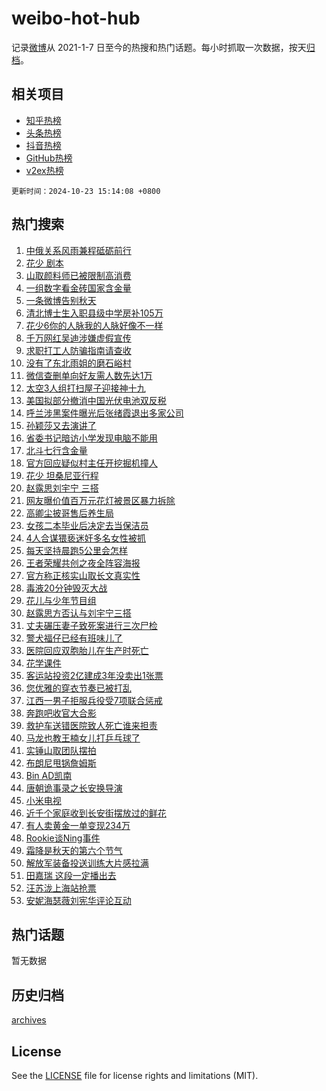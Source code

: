 # weibo-hot-hub

记录[微博](https://www.weibo.com)从 2021-1-7 日至今的热搜和热门话题。每小时抓取一次数据，按天[归档](archives)。

## 相关项目

- [知乎热榜](https://github.com/lonnyzhang423/zhihu-hot-hub)
- [头条热榜](https://github.com/lonnyzhang423/toutiao-hot-hub)
- [抖音热榜](https://github.com/lonnyzhang423/douyin-hot-hub)
- [GitHub热榜](https://github.com/lonnyzhang423/github-hot-hub)
- [v2ex热榜](https://github.com/lonnyzhang423/v2ex-hot-hub)


`更新时间：2024-10-23 15:14:08 +0800`

## 热门搜索

1. [中俄关系风雨兼程砥砺前行](https://m.weibo.cn/search?containerid=100103type%3D1%26t%3D10%26q%3D%23%E4%B8%AD%E4%BF%84%E5%85%B3%E7%B3%BB%E9%A3%8E%E9%9B%A8%E5%85%BC%E7%A8%8B%E7%A0%A5%E7%A0%BA%E5%89%8D%E8%A1%8C%23&stream_entry_id=51&isnewpage=1&extparam=seat%3D1%26cate%3D10103%26filter_type%3Drealtimehot%26q%3D%2523%25E4%25B8%25AD%25E4%25BF%2584%25E5%2585%25B3%25E7%25B3%25BB%25E9%25A3%258E%25E9%259B%25A8%25E5%2585%25BC%25E7%25A8%258B%25E7%25A0%25A5%25E7%25A0%25BA%25E5%2589%258D%25E8%25A1%258C%2523%26stream_entry_id%3D51%26c_type%3D51%26pos%3D0%26dgr%3D0%26display_time%3D1729667647%26pre_seqid%3D17296676474520270735298)
1. [花少 剧本](https://m.weibo.cn/search?containerid=100103type%3D1%26t%3D10%26q%3D%E8%8A%B1%E5%B0%91+%E5%89%A7%E6%9C%AC&stream_entry_id=31&isnewpage=1&extparam=seat%3D1%26cate%3D5001%26q%3D%25E8%258A%25B1%25E5%25B0%2591%2520%25E5%2589%25A7%25E6%259C%25AC%26realpos%3D1%26flag%3D1%26lcate%3D5001%26band_rank%3D1%26filter_type%3Drealtimehot%26c_type%3D31%26pos%3D0%26stream_entry_id%3D31%26dgr%3D0%26display_time%3D1729667647%26pre_seqid%3D17296676474520270735298)
1. [山取颜料师已被限制高消费](https://m.weibo.cn/search?containerid=100103type%3D1%26t%3D10%26q%3D%23%E5%B1%B1%E5%8F%96%E9%A2%9C%E6%96%99%E5%B8%88%E5%B7%B2%E8%A2%AB%E9%99%90%E5%88%B6%E9%AB%98%E6%B6%88%E8%B4%B9%23&stream_entry_id=31&isnewpage=1&extparam=seat%3D1%26cate%3D5001%26q%3D%2523%25E5%25B1%25B1%25E5%258F%2596%25E9%25A2%259C%25E6%2596%2599%25E5%25B8%2588%25E5%25B7%25B2%25E8%25A2%25AB%25E9%2599%2590%25E5%2588%25B6%25E9%25AB%2598%25E6%25B6%2588%25E8%25B4%25B9%2523%26realpos%3D2%26flag%3D2%26lcate%3D5001%26band_rank%3D2%26filter_type%3Drealtimehot%26c_type%3D31%26pos%3D1%26stream_entry_id%3D31%26dgr%3D0%26display_time%3D1729667647%26pre_seqid%3D17296676474520270735298)
1. [一组数字看金砖国家含金量](https://m.weibo.cn/search?containerid=100103type%3D1%26t%3D10%26q%3D%23%E4%B8%80%E7%BB%84%E6%95%B0%E5%AD%97%E7%9C%8B%E9%87%91%E7%A0%96%E5%9B%BD%E5%AE%B6%E5%90%AB%E9%87%91%E9%87%8F%23&stream_entry_id=31&isnewpage=1&extparam=seat%3D1%26cate%3D5001%26q%3D%2523%25E4%25B8%2580%25E7%25BB%2584%25E6%2595%25B0%25E5%25AD%2597%25E7%259C%258B%25E9%2587%2591%25E7%25A0%2596%25E5%259B%25BD%25E5%25AE%25B6%25E5%2590%25AB%25E9%2587%2591%25E9%2587%258F%2523%26realpos%3D3%26flag%3D0%26lcate%3D5001%26band_rank%3D3%26filter_type%3Drealtimehot%26c_type%3D31%26pos%3D2%26stream_entry_id%3D31%26dgr%3D0%26display_time%3D1729667647%26pre_seqid%3D17296676474520270735298)
1. [一条微博告别秋天](https://m.weibo.cn/search?containerid=100103type%3D1%26t%3D10%26q%3D%23%E4%B8%80%E6%9D%A1%E5%BE%AE%E5%8D%9A%E5%91%8A%E5%88%AB%E7%A7%8B%E5%A4%A9%23&stream_entry_id=31&isnewpage=1&extparam=seat%3D1%26cate%3D5001%26q%3D%2523%25E4%25B8%2580%25E6%259D%25A1%25E5%25BE%25AE%25E5%258D%259A%25E5%2591%258A%25E5%2588%25AB%25E7%25A7%258B%25E5%25A4%25A9%2523%26stream_entry_id%3D31%26adid%3D260195%26lcate%3D5001%26is_ad_pos%3D1%26filter_type%3Drealtimehot%26band_rank%3D4%26pos%3D3%26c_type%3D31%26dgr%3D0%26display_time%3D1729667647%26pre_seqid%3D17296676474520270735298)
1. [清北博士生入职县级中学房补105万](https://m.weibo.cn/search?containerid=100103type%3D1%26t%3D10%26q%3D%23%E6%B8%85%E5%8C%97%E5%8D%9A%E5%A3%AB%E7%94%9F%E5%85%A5%E8%81%8C%E5%8E%BF%E7%BA%A7%E4%B8%AD%E5%AD%A6%E6%88%BF%E8%A1%A5105%E4%B8%87%23&stream_entry_id=31&isnewpage=1&extparam=seat%3D1%26cate%3D5001%26q%3D%2523%25E6%25B8%2585%25E5%258C%2597%25E5%258D%259A%25E5%25A3%25AB%25E7%2594%259F%25E5%2585%25A5%25E8%2581%258C%25E5%258E%25BF%25E7%25BA%25A7%25E4%25B8%25AD%25E5%25AD%25A6%25E6%2588%25BF%25E8%25A1%25A5105%25E4%25B8%2587%2523%26realpos%3D4%26flag%3D1%26lcate%3D5001%26band_rank%3D4%26filter_type%3Drealtimehot%26c_type%3D31%26pos%3D4%26stream_entry_id%3D31%26dgr%3D0%26display_time%3D1729667647%26pre_seqid%3D17296676474520270735298)
1. [花少6你的人脉我的人脉好像不一样](https://m.weibo.cn/search?containerid=100103type%3D1%26t%3D10%26q%3D%E8%8A%B1%E5%B0%916%E4%BD%A0%E7%9A%84%E4%BA%BA%E8%84%89%E6%88%91%E7%9A%84%E4%BA%BA%E8%84%89%E5%A5%BD%E5%83%8F%E4%B8%8D%E4%B8%80%E6%A0%B7&stream_entry_id=31&isnewpage=1&extparam=seat%3D1%26cate%3D5001%26q%3D%25E8%258A%25B1%25E5%25B0%25916%25E4%25BD%25A0%25E7%259A%2584%25E4%25BA%25BA%25E8%2584%2589%25E6%2588%2591%25E7%259A%2584%25E4%25BA%25BA%25E8%2584%2589%25E5%25A5%25BD%25E5%2583%258F%25E4%25B8%258D%25E4%25B8%2580%25E6%25A0%25B7%26realpos%3D5%26flag%3D1%26lcate%3D5001%26band_rank%3D5%26filter_type%3Drealtimehot%26c_type%3D31%26pos%3D5%26stream_entry_id%3D31%26dgr%3D0%26display_time%3D1729667647%26pre_seqid%3D17296676474520270735298)
1. [千万网红吴迪涉嫌虚假宣传](https://m.weibo.cn/search?containerid=100103type%3D1%26t%3D10%26q%3D%23%E5%8D%83%E4%B8%87%E7%BD%91%E7%BA%A2%E5%90%B4%E8%BF%AA%E6%B6%89%E5%AB%8C%E8%99%9A%E5%81%87%E5%AE%A3%E4%BC%A0%23&stream_entry_id=31&isnewpage=1&extparam=seat%3D1%26cate%3D5001%26q%3D%2523%25E5%258D%2583%25E4%25B8%2587%25E7%25BD%2591%25E7%25BA%25A2%25E5%2590%25B4%25E8%25BF%25AA%25E6%25B6%2589%25E5%25AB%258C%25E8%2599%259A%25E5%2581%2587%25E5%25AE%25A3%25E4%25BC%25A0%2523%26realpos%3D6%26flag%3D2%26lcate%3D5001%26band_rank%3D6%26filter_type%3Drealtimehot%26c_type%3D31%26pos%3D6%26stream_entry_id%3D31%26dgr%3D0%26display_time%3D1729667647%26pre_seqid%3D17296676474520270735298)
1. [求职打工人防骗指南请查收](https://m.weibo.cn/search?containerid=100103type%3D1%26t%3D10%26q%3D%23%E6%B1%82%E8%81%8C%E6%89%93%E5%B7%A5%E4%BA%BA%E9%98%B2%E9%AA%97%E6%8C%87%E5%8D%97%E8%AF%B7%E6%9F%A5%E6%94%B6%23&stream_entry_id=31&isnewpage=1&extparam=seat%3D1%26cate%3D5001%26q%3D%2523%25E6%25B1%2582%25E8%2581%258C%25E6%2589%2593%25E5%25B7%25A5%25E4%25BA%25BA%25E9%2598%25B2%25E9%25AA%2597%25E6%258C%2587%25E5%258D%2597%25E8%25AF%25B7%25E6%259F%25A5%25E6%2594%25B6%2523%26stream_entry_id%3D31%26adid%3D260227%26lcate%3D5001%26is_ad_pos%3D1%26filter_type%3Drealtimehot%26band_rank%3D7%26pos%3D7%26c_type%3D31%26dgr%3D0%26display_time%3D1729667647%26pre_seqid%3D17296676474520270735298)
1. [没有了东北雨姐的磨石峪村](https://m.weibo.cn/search?containerid=100103type%3D1%26t%3D10%26q%3D%23%E6%B2%A1%E6%9C%89%E4%BA%86%E4%B8%9C%E5%8C%97%E9%9B%A8%E5%A7%90%E7%9A%84%E7%A3%A8%E7%9F%B3%E5%B3%AA%E6%9D%91%23&stream_entry_id=31&isnewpage=1&extparam=seat%3D1%26cate%3D5001%26q%3D%2523%25E6%25B2%25A1%25E6%259C%2589%25E4%25BA%2586%25E4%25B8%259C%25E5%258C%2597%25E9%259B%25A8%25E5%25A7%2590%25E7%259A%2584%25E7%25A3%25A8%25E7%259F%25B3%25E5%25B3%25AA%25E6%259D%2591%2523%26realpos%3D7%26flag%3D0%26lcate%3D5001%26band_rank%3D7%26filter_type%3Drealtimehot%26c_type%3D31%26pos%3D8%26stream_entry_id%3D31%26dgr%3D0%26display_time%3D1729667647%26pre_seqid%3D17296676474520270735298)
1. [微信查删单向好友需人数先达1万](https://m.weibo.cn/search?containerid=100103type%3D1%26t%3D10%26q%3D%23%E5%BE%AE%E4%BF%A1%E6%9F%A5%E5%88%A0%E5%8D%95%E5%90%91%E5%A5%BD%E5%8F%8B%E9%9C%80%E4%BA%BA%E6%95%B0%E5%85%88%E8%BE%BE1%E4%B8%87%23&stream_entry_id=31&isnewpage=1&extparam=seat%3D1%26cate%3D5001%26q%3D%2523%25E5%25BE%25AE%25E4%25BF%25A1%25E6%259F%25A5%25E5%2588%25A0%25E5%258D%2595%25E5%2590%2591%25E5%25A5%25BD%25E5%258F%258B%25E9%259C%2580%25E4%25BA%25BA%25E6%2595%25B0%25E5%2585%2588%25E8%25BE%25BE1%25E4%25B8%2587%2523%26realpos%3D8%26flag%3D2%26lcate%3D5001%26band_rank%3D8%26filter_type%3Drealtimehot%26c_type%3D31%26pos%3D9%26stream_entry_id%3D31%26dgr%3D0%26display_time%3D1729667647%26pre_seqid%3D17296676474520270735298)
1. [太空3人组打扫屋子迎接神十九](https://m.weibo.cn/search?containerid=100103type%3D1%26t%3D10%26q%3D%23%E5%A4%AA%E7%A9%BA3%E4%BA%BA%E7%BB%84%E6%89%93%E6%89%AB%E5%B1%8B%E5%AD%90%E8%BF%8E%E6%8E%A5%E7%A5%9E%E5%8D%81%E4%B9%9D%23&stream_entry_id=31&isnewpage=1&extparam=seat%3D1%26cate%3D5001%26q%3D%2523%25E5%25A4%25AA%25E7%25A9%25BA3%25E4%25BA%25BA%25E7%25BB%2584%25E6%2589%2593%25E6%2589%25AB%25E5%25B1%258B%25E5%25AD%2590%25E8%25BF%258E%25E6%258E%25A5%25E7%25A5%259E%25E5%258D%2581%25E4%25B9%259D%2523%26realpos%3D9%26flag%3D1%26lcate%3D5001%26band_rank%3D9%26filter_type%3Drealtimehot%26c_type%3D31%26pos%3D10%26stream_entry_id%3D31%26dgr%3D0%26display_time%3D1729667647%26pre_seqid%3D17296676474520270735298)
1. [美国拟部分撤消中国光伏电池双反税](https://m.weibo.cn/search?containerid=100103type%3D1%26t%3D10%26q%3D%23%E7%BE%8E%E5%9B%BD%E6%8B%9F%E9%83%A8%E5%88%86%E6%92%A4%E6%B6%88%E4%B8%AD%E5%9B%BD%E5%85%89%E4%BC%8F%E7%94%B5%E6%B1%A0%E5%8F%8C%E5%8F%8D%E7%A8%8E%23&stream_entry_id=31&isnewpage=1&extparam=seat%3D1%26cate%3D5001%26q%3D%2523%25E7%25BE%258E%25E5%259B%25BD%25E6%258B%259F%25E9%2583%25A8%25E5%2588%2586%25E6%2592%25A4%25E6%25B6%2588%25E4%25B8%25AD%25E5%259B%25BD%25E5%2585%2589%25E4%25BC%258F%25E7%2594%25B5%25E6%25B1%25A0%25E5%258F%258C%25E5%258F%258D%25E7%25A8%258E%2523%26realpos%3D10%26flag%3D1%26lcate%3D5001%26band_rank%3D10%26filter_type%3Drealtimehot%26c_type%3D31%26pos%3D11%26stream_entry_id%3D31%26dgr%3D0%26display_time%3D1729667647%26pre_seqid%3D17296676474520270735298)
1. [呼兰涉黑案件曝光后张绪霞退出多家公司](https://m.weibo.cn/search?containerid=100103type%3D1%26t%3D10%26q%3D%23%E5%91%BC%E5%85%B0%E6%B6%89%E9%BB%91%E6%A1%88%E4%BB%B6%E6%9B%9D%E5%85%89%E5%90%8E%E5%BC%A0%E7%BB%AA%E9%9C%9E%E9%80%80%E5%87%BA%E5%A4%9A%E5%AE%B6%E5%85%AC%E5%8F%B8%23&stream_entry_id=31&isnewpage=1&extparam=seat%3D1%26cate%3D5001%26q%3D%2523%25E5%2591%25BC%25E5%2585%25B0%25E6%25B6%2589%25E9%25BB%2591%25E6%25A1%2588%25E4%25BB%25B6%25E6%259B%259D%25E5%2585%2589%25E5%2590%258E%25E5%25BC%25A0%25E7%25BB%25AA%25E9%259C%259E%25E9%2580%2580%25E5%2587%25BA%25E5%25A4%259A%25E5%25AE%25B6%25E5%2585%25AC%25E5%258F%25B8%2523%26realpos%3D11%26flag%3D1%26lcate%3D5001%26band_rank%3D11%26filter_type%3Drealtimehot%26c_type%3D31%26pos%3D12%26stream_entry_id%3D31%26dgr%3D0%26display_time%3D1729667647%26pre_seqid%3D17296676474520270735298)
1. [孙颖莎又去演讲了](https://m.weibo.cn/search?containerid=100103type%3D1%26t%3D10%26q%3D%E5%AD%99%E9%A2%96%E8%8E%8E%E5%8F%88%E5%8E%BB%E6%BC%94%E8%AE%B2%E4%BA%86&stream_entry_id=31&isnewpage=1&extparam=seat%3D1%26cate%3D5001%26q%3D%25E5%25AD%2599%25E9%25A2%2596%25E8%258E%258E%25E5%258F%2588%25E5%258E%25BB%25E6%25BC%2594%25E8%25AE%25B2%25E4%25BA%2586%26realpos%3D12%26flag%3D1%26lcate%3D5001%26band_rank%3D12%26filter_type%3Drealtimehot%26c_type%3D31%26pos%3D13%26stream_entry_id%3D31%26dgr%3D0%26display_time%3D1729667647%26pre_seqid%3D17296676474520270735298)
1. [省委书记暗访小学发现电脑不能用](https://m.weibo.cn/search?containerid=100103type%3D1%26t%3D10%26q%3D%23%E7%9C%81%E5%A7%94%E4%B9%A6%E8%AE%B0%E6%9A%97%E8%AE%BF%E5%B0%8F%E5%AD%A6%E5%8F%91%E7%8E%B0%E7%94%B5%E8%84%91%E4%B8%8D%E8%83%BD%E7%94%A8%23&stream_entry_id=31&isnewpage=1&extparam=seat%3D1%26cate%3D5001%26q%3D%2523%25E7%259C%2581%25E5%25A7%2594%25E4%25B9%25A6%25E8%25AE%25B0%25E6%259A%2597%25E8%25AE%25BF%25E5%25B0%258F%25E5%25AD%25A6%25E5%258F%2591%25E7%258E%25B0%25E7%2594%25B5%25E8%2584%2591%25E4%25B8%258D%25E8%2583%25BD%25E7%2594%25A8%2523%26realpos%3D13%26flag%3D0%26lcate%3D5001%26band_rank%3D13%26filter_type%3Drealtimehot%26c_type%3D31%26pos%3D14%26stream_entry_id%3D31%26dgr%3D0%26display_time%3D1729667647%26pre_seqid%3D17296676474520270735298)
1. [北斗七行含金量](https://m.weibo.cn/search?containerid=100103type%3D1%26t%3D10%26q%3D%E5%8C%97%E6%96%97%E4%B8%83%E8%A1%8C%E5%90%AB%E9%87%91%E9%87%8F&stream_entry_id=31&isnewpage=1&extparam=seat%3D1%26cate%3D5001%26q%3D%25E5%258C%2597%25E6%2596%2597%25E4%25B8%2583%25E8%25A1%258C%25E5%2590%25AB%25E9%2587%2591%25E9%2587%258F%26realpos%3D14%26flag%3D1%26lcate%3D5001%26band_rank%3D14%26filter_type%3Drealtimehot%26c_type%3D31%26pos%3D15%26stream_entry_id%3D31%26dgr%3D0%26display_time%3D1729667647%26pre_seqid%3D17296676474520270735298)
1. [官方回应疑似村主任开挖掘机撞人](https://m.weibo.cn/search?containerid=100103type%3D1%26t%3D10%26q%3D%23%E5%AE%98%E6%96%B9%E5%9B%9E%E5%BA%94%E7%96%91%E4%BC%BC%E6%9D%91%E4%B8%BB%E4%BB%BB%E5%BC%80%E6%8C%96%E6%8E%98%E6%9C%BA%E6%92%9E%E4%BA%BA%23&stream_entry_id=31&isnewpage=1&extparam=seat%3D1%26cate%3D5001%26q%3D%2523%25E5%25AE%2598%25E6%2596%25B9%25E5%259B%259E%25E5%25BA%2594%25E7%2596%2591%25E4%25BC%25BC%25E6%259D%2591%25E4%25B8%25BB%25E4%25BB%25BB%25E5%25BC%2580%25E6%258C%2596%25E6%258E%2598%25E6%259C%25BA%25E6%2592%259E%25E4%25BA%25BA%2523%26realpos%3D15%26flag%3D1%26lcate%3D5001%26band_rank%3D15%26filter_type%3Drealtimehot%26c_type%3D31%26pos%3D16%26stream_entry_id%3D31%26dgr%3D0%26display_time%3D1729667647%26pre_seqid%3D17296676474520270735298)
1. [花少 坦桑尼亚行程](https://m.weibo.cn/search?containerid=100103type%3D1%26t%3D10%26q%3D%E8%8A%B1%E5%B0%91+%E5%9D%A6%E6%A1%91%E5%B0%BC%E4%BA%9A%E8%A1%8C%E7%A8%8B&stream_entry_id=31&isnewpage=1&extparam=seat%3D1%26cate%3D5001%26q%3D%25E8%258A%25B1%25E5%25B0%2591%2520%25E5%259D%25A6%25E6%25A1%2591%25E5%25B0%25BC%25E4%25BA%259A%25E8%25A1%258C%25E7%25A8%258B%26realpos%3D16%26flag%3D1%26lcate%3D5001%26band_rank%3D16%26filter_type%3Drealtimehot%26c_type%3D31%26pos%3D17%26stream_entry_id%3D31%26dgr%3D0%26display_time%3D1729667647%26pre_seqid%3D17296676474520270735298)
1. [赵露思刘宇宁 三搭](https://m.weibo.cn/search?containerid=100103type%3D1%26t%3D10%26q%3D%E8%B5%B5%E9%9C%B2%E6%80%9D%E5%88%98%E5%AE%87%E5%AE%81+%E4%B8%89%E6%90%AD&stream_entry_id=31&isnewpage=1&extparam=seat%3D1%26cate%3D5001%26q%3D%25E8%25B5%25B5%25E9%259C%25B2%25E6%2580%259D%25E5%2588%2598%25E5%25AE%2587%25E5%25AE%2581%2520%25E4%25B8%2589%25E6%2590%25AD%26realpos%3D17%26flag%3D0%26lcate%3D5001%26band_rank%3D17%26filter_type%3Drealtimehot%26c_type%3D31%26pos%3D18%26stream_entry_id%3D31%26dgr%3D0%26display_time%3D1729667647%26pre_seqid%3D17296676474520270735298)
1. [网友曝价值百万元花灯被景区暴力拆除](https://m.weibo.cn/search?containerid=100103type%3D1%26t%3D10%26q%3D%23%E7%BD%91%E5%8F%8B%E6%9B%9D%E4%BB%B7%E5%80%BC%E7%99%BE%E4%B8%87%E5%85%83%E8%8A%B1%E7%81%AF%E8%A2%AB%E6%99%AF%E5%8C%BA%E6%9A%B4%E5%8A%9B%E6%8B%86%E9%99%A4%23&stream_entry_id=31&isnewpage=1&extparam=seat%3D1%26cate%3D5001%26q%3D%2523%25E7%25BD%2591%25E5%258F%258B%25E6%259B%259D%25E4%25BB%25B7%25E5%2580%25BC%25E7%2599%25BE%25E4%25B8%2587%25E5%2585%2583%25E8%258A%25B1%25E7%2581%25AF%25E8%25A2%25AB%25E6%2599%25AF%25E5%258C%25BA%25E6%259A%25B4%25E5%258A%259B%25E6%258B%2586%25E9%2599%25A4%2523%26realpos%3D18%26flag%3D0%26lcate%3D5001%26band_rank%3D18%26filter_type%3Drealtimehot%26c_type%3D31%26pos%3D19%26stream_entry_id%3D31%26dgr%3D0%26display_time%3D1729667647%26pre_seqid%3D17296676474520270735298)
1. [高卿尘披哥售后养生局](https://m.weibo.cn/search?containerid=100103type%3D1%26t%3D10%26q%3D%E9%AB%98%E5%8D%BF%E5%B0%98%E6%8A%AB%E5%93%A5%E5%94%AE%E5%90%8E%E5%85%BB%E7%94%9F%E5%B1%80&stream_entry_id=31&isnewpage=1&extparam=seat%3D1%26cate%3D5001%26q%3D%25E9%25AB%2598%25E5%258D%25BF%25E5%25B0%2598%25E6%258A%25AB%25E5%2593%25A5%25E5%2594%25AE%25E5%2590%258E%25E5%2585%25BB%25E7%2594%259F%25E5%25B1%2580%26realpos%3D19%26flag%3D1%26lcate%3D5001%26band_rank%3D19%26filter_type%3Drealtimehot%26c_type%3D31%26pos%3D20%26stream_entry_id%3D31%26dgr%3D0%26display_time%3D1729667647%26pre_seqid%3D17296676474520270735298)
1. [女孩二本毕业后决定去当保洁员](https://m.weibo.cn/search?containerid=100103type%3D1%26t%3D10%26q%3D%23%E5%A5%B3%E5%AD%A9%E4%BA%8C%E6%9C%AC%E6%AF%95%E4%B8%9A%E5%90%8E%E5%86%B3%E5%AE%9A%E5%8E%BB%E5%BD%93%E4%BF%9D%E6%B4%81%E5%91%98%23&stream_entry_id=31&isnewpage=1&extparam=seat%3D1%26cate%3D5001%26q%3D%2523%25E5%25A5%25B3%25E5%25AD%25A9%25E4%25BA%258C%25E6%259C%25AC%25E6%25AF%2595%25E4%25B8%259A%25E5%2590%258E%25E5%2586%25B3%25E5%25AE%259A%25E5%258E%25BB%25E5%25BD%2593%25E4%25BF%259D%25E6%25B4%2581%25E5%2591%2598%2523%26realpos%3D20%26flag%3D1%26lcate%3D5001%26band_rank%3D20%26filter_type%3Drealtimehot%26c_type%3D31%26pos%3D21%26stream_entry_id%3D31%26dgr%3D0%26display_time%3D1729667647%26pre_seqid%3D17296676474520270735298)
1. [4人合谋猥亵迷奸多名女性被抓](https://m.weibo.cn/search?containerid=100103type%3D1%26t%3D10%26q%3D%234%E4%BA%BA%E5%90%88%E8%B0%8B%E7%8C%A5%E4%BA%B5%E8%BF%B7%E5%A5%B8%E5%A4%9A%E5%90%8D%E5%A5%B3%E6%80%A7%E8%A2%AB%E6%8A%93%23&stream_entry_id=31&isnewpage=1&extparam=seat%3D1%26cate%3D5001%26q%3D%25234%25E4%25BA%25BA%25E5%2590%2588%25E8%25B0%258B%25E7%258C%25A5%25E4%25BA%25B5%25E8%25BF%25B7%25E5%25A5%25B8%25E5%25A4%259A%25E5%2590%258D%25E5%25A5%25B3%25E6%2580%25A7%25E8%25A2%25AB%25E6%258A%2593%2523%26realpos%3D21%26flag%3D1%26lcate%3D5001%26band_rank%3D21%26filter_type%3Drealtimehot%26c_type%3D31%26pos%3D22%26stream_entry_id%3D31%26dgr%3D0%26display_time%3D1729667647%26pre_seqid%3D17296676474520270735298)
1. [每天坚持晨跑5公里会怎样](https://m.weibo.cn/search?containerid=100103type%3D1%26t%3D10%26q%3D%E6%AF%8F%E5%A4%A9%E5%9D%9A%E6%8C%81%E6%99%A8%E8%B7%915%E5%85%AC%E9%87%8C%E4%BC%9A%E6%80%8E%E6%A0%B7&stream_entry_id=31&isnewpage=1&extparam=seat%3D1%26cate%3D5001%26q%3D%25E6%25AF%258F%25E5%25A4%25A9%25E5%259D%259A%25E6%258C%2581%25E6%2599%25A8%25E8%25B7%25915%25E5%2585%25AC%25E9%2587%258C%25E4%25BC%259A%25E6%2580%258E%25E6%25A0%25B7%26realpos%3D22%26flag%3D0%26lcate%3D5001%26band_rank%3D22%26filter_type%3Drealtimehot%26c_type%3D31%26pos%3D23%26stream_entry_id%3D31%26dgr%3D0%26display_time%3D1729667647%26pre_seqid%3D17296676474520270735298)
1. [王者荣耀共创之夜全阵容海报](https://m.weibo.cn/search?containerid=100103type%3D1%26t%3D10%26q%3D%23%E7%8E%8B%E8%80%85%E8%8D%A3%E8%80%80%E5%85%B1%E5%88%9B%E4%B9%8B%E5%A4%9C%E5%85%A8%E9%98%B5%E5%AE%B9%E6%B5%B7%E6%8A%A5%23&stream_entry_id=31&isnewpage=1&extparam=seat%3D1%26cate%3D5001%26q%3D%2523%25E7%258E%258B%25E8%2580%2585%25E8%258D%25A3%25E8%2580%2580%25E5%2585%25B1%25E5%2588%259B%25E4%25B9%258B%25E5%25A4%259C%25E5%2585%25A8%25E9%2598%25B5%25E5%25AE%25B9%25E6%25B5%25B7%25E6%258A%25A5%2523%26realpos%3D23%26flag%3D1%26lcate%3D5001%26band_rank%3D23%26filter_type%3Drealtimehot%26c_type%3D31%26pos%3D24%26stream_entry_id%3D31%26dgr%3D0%26display_time%3D1729667647%26pre_seqid%3D17296676474520270735298)
1. [官方称正核实山取长文真实性](https://m.weibo.cn/search?containerid=100103type%3D1%26t%3D10%26q%3D%23%E5%AE%98%E6%96%B9%E7%A7%B0%E6%AD%A3%E6%A0%B8%E5%AE%9E%E5%B1%B1%E5%8F%96%E9%95%BF%E6%96%87%E7%9C%9F%E5%AE%9E%E6%80%A7%23&stream_entry_id=31&isnewpage=1&extparam=seat%3D1%26cate%3D5001%26q%3D%2523%25E5%25AE%2598%25E6%2596%25B9%25E7%25A7%25B0%25E6%25AD%25A3%25E6%25A0%25B8%25E5%25AE%259E%25E5%25B1%25B1%25E5%258F%2596%25E9%2595%25BF%25E6%2596%2587%25E7%259C%259F%25E5%25AE%259E%25E6%2580%25A7%2523%26realpos%3D24%26flag%3D0%26lcate%3D5001%26band_rank%3D24%26filter_type%3Drealtimehot%26c_type%3D31%26pos%3D25%26stream_entry_id%3D31%26dgr%3D0%26display_time%3D1729667647%26pre_seqid%3D17296676474520270735298)
1. [毒液20分钟毁灭大战](https://m.weibo.cn/search?containerid=100103type%3D1%26t%3D10%26q%3D%E6%AF%92%E6%B6%B220%E5%88%86%E9%92%9F%E6%AF%81%E7%81%AD%E5%A4%A7%E6%88%98&stream_entry_id=31&isnewpage=1&extparam=seat%3D1%26cate%3D5001%26q%3D%25E6%25AF%2592%25E6%25B6%25B220%25E5%2588%2586%25E9%2592%259F%25E6%25AF%2581%25E7%2581%25AD%25E5%25A4%25A7%25E6%2588%2598%26realpos%3D25%26flag%3D1%26lcate%3D5001%26band_rank%3D25%26filter_type%3Drealtimehot%26c_type%3D31%26pos%3D26%26stream_entry_id%3D31%26dgr%3D0%26display_time%3D1729667647%26pre_seqid%3D17296676474520270735298)
1. [花儿与少年节目组](https://m.weibo.cn/search?containerid=100103type%3D1%26t%3D10%26q%3D%E8%8A%B1%E5%84%BF%E4%B8%8E%E5%B0%91%E5%B9%B4%E8%8A%82%E7%9B%AE%E7%BB%84&stream_entry_id=31&isnewpage=1&extparam=seat%3D1%26cate%3D5001%26q%3D%25E8%258A%25B1%25E5%2584%25BF%25E4%25B8%258E%25E5%25B0%2591%25E5%25B9%25B4%25E8%258A%2582%25E7%259B%25AE%25E7%25BB%2584%26realpos%3D26%26flag%3D1%26lcate%3D5001%26band_rank%3D26%26filter_type%3Drealtimehot%26c_type%3D31%26pos%3D27%26stream_entry_id%3D31%26dgr%3D0%26display_time%3D1729667647%26pre_seqid%3D17296676474520270735298)
1. [赵露思方否认与刘宇宁三搭](https://m.weibo.cn/search?containerid=100103type%3D1%26t%3D10%26q%3D%23%E8%B5%B5%E9%9C%B2%E6%80%9D%E6%96%B9%E5%90%A6%E8%AE%A4%E4%B8%8E%E5%88%98%E5%AE%87%E5%AE%81%E4%B8%89%E6%90%AD%23&stream_entry_id=31&isnewpage=1&extparam=seat%3D1%26cate%3D5001%26q%3D%2523%25E8%25B5%25B5%25E9%259C%25B2%25E6%2580%259D%25E6%2596%25B9%25E5%2590%25A6%25E8%25AE%25A4%25E4%25B8%258E%25E5%2588%2598%25E5%25AE%2587%25E5%25AE%2581%25E4%25B8%2589%25E6%2590%25AD%2523%26realpos%3D27%26flag%3D1%26lcate%3D5001%26band_rank%3D27%26filter_type%3Drealtimehot%26c_type%3D31%26pos%3D28%26stream_entry_id%3D31%26dgr%3D0%26display_time%3D1729667647%26pre_seqid%3D17296676474520270735298)
1. [丈夫碾压妻子致死案进行三次尸检](https://m.weibo.cn/search?containerid=100103type%3D1%26t%3D10%26q%3D%23%E4%B8%88%E5%A4%AB%E7%A2%BE%E5%8E%8B%E5%A6%BB%E5%AD%90%E8%87%B4%E6%AD%BB%E6%A1%88%E8%BF%9B%E8%A1%8C%E4%B8%89%E6%AC%A1%E5%B0%B8%E6%A3%80%23&stream_entry_id=31&isnewpage=1&extparam=seat%3D1%26cate%3D5001%26q%3D%2523%25E4%25B8%2588%25E5%25A4%25AB%25E7%25A2%25BE%25E5%258E%258B%25E5%25A6%25BB%25E5%25AD%2590%25E8%2587%25B4%25E6%25AD%25BB%25E6%25A1%2588%25E8%25BF%259B%25E8%25A1%258C%25E4%25B8%2589%25E6%25AC%25A1%25E5%25B0%25B8%25E6%25A3%2580%2523%26realpos%3D28%26flag%3D0%26lcate%3D5001%26band_rank%3D28%26filter_type%3Drealtimehot%26c_type%3D31%26pos%3D29%26stream_entry_id%3D31%26dgr%3D0%26display_time%3D1729667647%26pre_seqid%3D17296676474520270735298)
1. [警犬福仔已经有班味儿了](https://m.weibo.cn/search?containerid=100103type%3D1%26t%3D10%26q%3D%23%E8%AD%A6%E7%8A%AC%E7%A6%8F%E4%BB%94%E5%B7%B2%E7%BB%8F%E6%9C%89%E7%8F%AD%E5%91%B3%E5%84%BF%E4%BA%86%23&stream_entry_id=31&isnewpage=1&extparam=seat%3D1%26cate%3D5001%26q%3D%2523%25E8%25AD%25A6%25E7%258A%25AC%25E7%25A6%258F%25E4%25BB%2594%25E5%25B7%25B2%25E7%25BB%258F%25E6%259C%2589%25E7%258F%25AD%25E5%2591%25B3%25E5%2584%25BF%25E4%25BA%2586%2523%26realpos%3D29%26flag%3D1%26lcate%3D5001%26band_rank%3D29%26filter_type%3Drealtimehot%26c_type%3D31%26pos%3D30%26stream_entry_id%3D31%26dgr%3D0%26display_time%3D1729667647%26pre_seqid%3D17296676474520270735298)
1. [医院回应双胞胎儿在生产时死亡](https://m.weibo.cn/search?containerid=100103type%3D1%26t%3D10%26q%3D%23%E5%8C%BB%E9%99%A2%E5%9B%9E%E5%BA%94%E5%8F%8C%E8%83%9E%E8%83%8E%E5%84%BF%E5%9C%A8%E7%94%9F%E4%BA%A7%E6%97%B6%E6%AD%BB%E4%BA%A1%23&stream_entry_id=31&isnewpage=1&extparam=seat%3D1%26cate%3D5001%26q%3D%2523%25E5%258C%25BB%25E9%2599%25A2%25E5%259B%259E%25E5%25BA%2594%25E5%258F%258C%25E8%2583%259E%25E8%2583%258E%25E5%2584%25BF%25E5%259C%25A8%25E7%2594%259F%25E4%25BA%25A7%25E6%2597%25B6%25E6%25AD%25BB%25E4%25BA%25A1%2523%26realpos%3D30%26flag%3D0%26lcate%3D5001%26band_rank%3D30%26filter_type%3Drealtimehot%26c_type%3D31%26pos%3D31%26stream_entry_id%3D31%26dgr%3D0%26display_time%3D1729667647%26pre_seqid%3D17296676474520270735298)
1. [花学课件](https://m.weibo.cn/search?containerid=100103type%3D1%26t%3D10%26q%3D%E8%8A%B1%E5%AD%A6%E8%AF%BE%E4%BB%B6&stream_entry_id=31&isnewpage=1&extparam=seat%3D1%26cate%3D5001%26q%3D%25E8%258A%25B1%25E5%25AD%25A6%25E8%25AF%25BE%25E4%25BB%25B6%26realpos%3D31%26flag%3D0%26lcate%3D5001%26band_rank%3D31%26filter_type%3Drealtimehot%26c_type%3D31%26pos%3D32%26stream_entry_id%3D31%26dgr%3D0%26display_time%3D1729667647%26pre_seqid%3D17296676474520270735298)
1. [客运站投资2亿建成3年没卖出1张票](https://m.weibo.cn/search?containerid=100103type%3D1%26t%3D10%26q%3D%23%E5%AE%A2%E8%BF%90%E7%AB%99%E6%8A%95%E8%B5%842%E4%BA%BF%E5%BB%BA%E6%88%903%E5%B9%B4%E6%B2%A1%E5%8D%96%E5%87%BA1%E5%BC%A0%E7%A5%A8%23&stream_entry_id=31&isnewpage=1&extparam=seat%3D1%26cate%3D5001%26q%3D%2523%25E5%25AE%25A2%25E8%25BF%2590%25E7%25AB%2599%25E6%258A%2595%25E8%25B5%25842%25E4%25BA%25BF%25E5%25BB%25BA%25E6%2588%25903%25E5%25B9%25B4%25E6%25B2%25A1%25E5%258D%2596%25E5%2587%25BA1%25E5%25BC%25A0%25E7%25A5%25A8%2523%26realpos%3D32%26flag%3D1%26lcate%3D5001%26band_rank%3D32%26filter_type%3Drealtimehot%26c_type%3D31%26pos%3D33%26stream_entry_id%3D31%26dgr%3D0%26display_time%3D1729667647%26pre_seqid%3D17296676474520270735298)
1. [您优雅的穿衣节奏已被打乱](https://m.weibo.cn/search?containerid=100103type%3D1%26t%3D10%26q%3D%23%E6%82%A8%E4%BC%98%E9%9B%85%E7%9A%84%E7%A9%BF%E8%A1%A3%E8%8A%82%E5%A5%8F%E5%B7%B2%E8%A2%AB%E6%89%93%E4%B9%B1%23&stream_entry_id=31&isnewpage=1&extparam=seat%3D1%26cate%3D5001%26q%3D%2523%25E6%2582%25A8%25E4%25BC%2598%25E9%259B%2585%25E7%259A%2584%25E7%25A9%25BF%25E8%25A1%25A3%25E8%258A%2582%25E5%25A5%258F%25E5%25B7%25B2%25E8%25A2%25AB%25E6%2589%2593%25E4%25B9%25B1%2523%26realpos%3D33%26flag%3D1%26lcate%3D5001%26band_rank%3D33%26filter_type%3Drealtimehot%26c_type%3D31%26pos%3D34%26stream_entry_id%3D31%26dgr%3D0%26display_time%3D1729667647%26pre_seqid%3D17296676474520270735298)
1. [江西一男子拒服兵役受7项联合惩戒](https://m.weibo.cn/search?containerid=100103type%3D1%26t%3D10%26q%3D%23%E6%B1%9F%E8%A5%BF%E4%B8%80%E7%94%B7%E5%AD%90%E6%8B%92%E6%9C%8D%E5%85%B5%E5%BD%B9%E5%8F%977%E9%A1%B9%E8%81%94%E5%90%88%E6%83%A9%E6%88%92%23&stream_entry_id=31&isnewpage=1&extparam=seat%3D1%26cate%3D5001%26q%3D%2523%25E6%25B1%259F%25E8%25A5%25BF%25E4%25B8%2580%25E7%2594%25B7%25E5%25AD%2590%25E6%258B%2592%25E6%259C%258D%25E5%2585%25B5%25E5%25BD%25B9%25E5%258F%25977%25E9%25A1%25B9%25E8%2581%2594%25E5%2590%2588%25E6%2583%25A9%25E6%2588%2592%2523%26realpos%3D34%26flag%3D1%26lcate%3D5001%26band_rank%3D34%26filter_type%3Drealtimehot%26c_type%3D31%26pos%3D35%26stream_entry_id%3D31%26dgr%3D0%26display_time%3D1729667647%26pre_seqid%3D17296676474520270735298)
1. [奔跑吧收官大合影](https://m.weibo.cn/search?containerid=100103type%3D1%26t%3D10%26q%3D%E5%A5%94%E8%B7%91%E5%90%A7%E6%94%B6%E5%AE%98%E5%A4%A7%E5%90%88%E5%BD%B1&stream_entry_id=31&isnewpage=1&extparam=seat%3D1%26cate%3D5001%26q%3D%25E5%25A5%2594%25E8%25B7%2591%25E5%2590%25A7%25E6%2594%25B6%25E5%25AE%2598%25E5%25A4%25A7%25E5%2590%2588%25E5%25BD%25B1%26realpos%3D35%26flag%3D0%26lcate%3D5001%26band_rank%3D35%26filter_type%3Drealtimehot%26c_type%3D31%26pos%3D36%26stream_entry_id%3D31%26dgr%3D0%26display_time%3D1729667647%26pre_seqid%3D17296676474520270735298)
1. [救护车送错医院致人死亡谁来担责](https://m.weibo.cn/search?containerid=100103type%3D1%26t%3D10%26q%3D%23%E6%95%91%E6%8A%A4%E8%BD%A6%E9%80%81%E9%94%99%E5%8C%BB%E9%99%A2%E8%87%B4%E4%BA%BA%E6%AD%BB%E4%BA%A1%E8%B0%81%E6%9D%A5%E6%8B%85%E8%B4%A3%23&stream_entry_id=31&isnewpage=1&extparam=seat%3D1%26cate%3D5001%26q%3D%2523%25E6%2595%2591%25E6%258A%25A4%25E8%25BD%25A6%25E9%2580%2581%25E9%2594%2599%25E5%258C%25BB%25E9%2599%25A2%25E8%2587%25B4%25E4%25BA%25BA%25E6%25AD%25BB%25E4%25BA%25A1%25E8%25B0%2581%25E6%259D%25A5%25E6%258B%2585%25E8%25B4%25A3%2523%26realpos%3D36%26flag%3D1%26lcate%3D5001%26band_rank%3D36%26filter_type%3Drealtimehot%26c_type%3D31%26pos%3D37%26stream_entry_id%3D31%26dgr%3D0%26display_time%3D1729667647%26pre_seqid%3D17296676474520270735298)
1. [马龙也教王楠女儿打乒乓球了](https://m.weibo.cn/search?containerid=100103type%3D1%26t%3D10%26q%3D%23%E9%A9%AC%E9%BE%99%E4%B9%9F%E6%95%99%E7%8E%8B%E6%A5%A0%E5%A5%B3%E5%84%BF%E6%89%93%E4%B9%92%E4%B9%93%E7%90%83%E4%BA%86%23&stream_entry_id=31&isnewpage=1&extparam=seat%3D1%26cate%3D5001%26q%3D%2523%25E9%25A9%25AC%25E9%25BE%2599%25E4%25B9%259F%25E6%2595%2599%25E7%258E%258B%25E6%25A5%25A0%25E5%25A5%25B3%25E5%2584%25BF%25E6%2589%2593%25E4%25B9%2592%25E4%25B9%2593%25E7%2590%2583%25E4%25BA%2586%2523%26realpos%3D37%26flag%3D0%26lcate%3D5001%26band_rank%3D37%26filter_type%3Drealtimehot%26c_type%3D31%26pos%3D38%26stream_entry_id%3D31%26dgr%3D0%26display_time%3D1729667647%26pre_seqid%3D17296676474520270735298)
1. [实锤山取团队摆拍](https://m.weibo.cn/search?containerid=100103type%3D1%26t%3D10%26q%3D%23%E5%AE%9E%E9%94%A4%E5%B1%B1%E5%8F%96%E5%9B%A2%E9%98%9F%E6%91%86%E6%8B%8D%23&stream_entry_id=31&isnewpage=1&extparam=seat%3D1%26cate%3D5001%26q%3D%2523%25E5%25AE%259E%25E9%2594%25A4%25E5%25B1%25B1%25E5%258F%2596%25E5%259B%25A2%25E9%2598%259F%25E6%2591%2586%25E6%258B%258D%2523%26realpos%3D38%26flag%3D0%26lcate%3D5001%26band_rank%3D38%26filter_type%3Drealtimehot%26c_type%3D31%26pos%3D39%26stream_entry_id%3D31%26dgr%3D0%26display_time%3D1729667647%26pre_seqid%3D17296676474520270735298)
1. [布朗尼甩锅詹姆斯](https://m.weibo.cn/search?containerid=100103type%3D1%26t%3D10%26q%3D%23%E5%B8%83%E6%9C%97%E5%B0%BC%E7%94%A9%E9%94%85%E8%A9%B9%E5%A7%86%E6%96%AF%23&stream_entry_id=31&isnewpage=1&extparam=seat%3D1%26cate%3D5001%26q%3D%2523%25E5%25B8%2583%25E6%259C%2597%25E5%25B0%25BC%25E7%2594%25A9%25E9%2594%2585%25E8%25A9%25B9%25E5%25A7%2586%25E6%2596%25AF%2523%26realpos%3D39%26flag%3D0%26lcate%3D5001%26band_rank%3D39%26filter_type%3Drealtimehot%26c_type%3D31%26pos%3D40%26stream_entry_id%3D31%26dgr%3D0%26display_time%3D1729667647%26pre_seqid%3D17296676474520270735298)
1. [Bin AD凯南](https://m.weibo.cn/search?containerid=100103type%3D1%26t%3D10%26q%3DBin+AD%E5%87%AF%E5%8D%97&stream_entry_id=31&isnewpage=1&extparam=seat%3D1%26cate%3D5001%26q%3DBin%2520AD%25E5%2587%25AF%25E5%258D%2597%26realpos%3D40%26flag%3D1%26lcate%3D5001%26band_rank%3D40%26filter_type%3Drealtimehot%26c_type%3D31%26pos%3D41%26stream_entry_id%3D31%26dgr%3D0%26display_time%3D1729667647%26pre_seqid%3D17296676474520270735298)
1. [唐朝诡事录之长安换导演](https://m.weibo.cn/search?containerid=100103type%3D1%26t%3D10%26q%3D%23%E5%94%90%E6%9C%9D%E8%AF%A1%E4%BA%8B%E5%BD%95%E4%B9%8B%E9%95%BF%E5%AE%89%E6%8D%A2%E5%AF%BC%E6%BC%94%23&stream_entry_id=31&isnewpage=1&extparam=seat%3D1%26cate%3D5001%26q%3D%2523%25E5%2594%2590%25E6%259C%259D%25E8%25AF%25A1%25E4%25BA%258B%25E5%25BD%2595%25E4%25B9%258B%25E9%2595%25BF%25E5%25AE%2589%25E6%258D%25A2%25E5%25AF%25BC%25E6%25BC%2594%2523%26realpos%3D41%26flag%3D0%26lcate%3D5001%26band_rank%3D41%26filter_type%3Drealtimehot%26c_type%3D31%26pos%3D42%26stream_entry_id%3D31%26dgr%3D0%26display_time%3D1729667647%26pre_seqid%3D17296676474520270735298)
1. [小米电视](https://m.weibo.cn/search?containerid=100103type%3D1%26t%3D10%26q%3D%E5%B0%8F%E7%B1%B3%E7%94%B5%E8%A7%86&stream_entry_id=31&isnewpage=1&extparam=seat%3D1%26cate%3D5001%26q%3D%25E5%25B0%258F%25E7%25B1%25B3%25E7%2594%25B5%25E8%25A7%2586%26realpos%3D42%26flag%3D0%26lcate%3D5001%26band_rank%3D42%26filter_type%3Drealtimehot%26c_type%3D31%26pos%3D43%26stream_entry_id%3D31%26dgr%3D0%26display_time%3D1729667647%26pre_seqid%3D17296676474520270735298)
1. [近千个家庭收到长安街摆放过的鲜花](https://m.weibo.cn/search?containerid=100103type%3D1%26t%3D10%26q%3D%23%E8%BF%91%E5%8D%83%E4%B8%AA%E5%AE%B6%E5%BA%AD%E6%94%B6%E5%88%B0%E9%95%BF%E5%AE%89%E8%A1%97%E6%91%86%E6%94%BE%E8%BF%87%E7%9A%84%E9%B2%9C%E8%8A%B1%23&stream_entry_id=31&isnewpage=1&extparam=seat%3D1%26cate%3D5001%26q%3D%2523%25E8%25BF%2591%25E5%258D%2583%25E4%25B8%25AA%25E5%25AE%25B6%25E5%25BA%25AD%25E6%2594%25B6%25E5%2588%25B0%25E9%2595%25BF%25E5%25AE%2589%25E8%25A1%2597%25E6%2591%2586%25E6%2594%25BE%25E8%25BF%2587%25E7%259A%2584%25E9%25B2%259C%25E8%258A%25B1%2523%26realpos%3D43%26flag%3D0%26lcate%3D5001%26band_rank%3D43%26filter_type%3Drealtimehot%26c_type%3D31%26pos%3D44%26stream_entry_id%3D31%26dgr%3D0%26display_time%3D1729667647%26pre_seqid%3D17296676474520270735298)
1. [有人卖黄金一单变现234万](https://m.weibo.cn/search?containerid=100103type%3D1%26t%3D10%26q%3D%23%E6%9C%89%E4%BA%BA%E5%8D%96%E9%BB%84%E9%87%91%E4%B8%80%E5%8D%95%E5%8F%98%E7%8E%B0234%E4%B8%87%23&stream_entry_id=31&isnewpage=1&extparam=seat%3D1%26cate%3D5001%26q%3D%2523%25E6%259C%2589%25E4%25BA%25BA%25E5%258D%2596%25E9%25BB%2584%25E9%2587%2591%25E4%25B8%2580%25E5%258D%2595%25E5%258F%2598%25E7%258E%25B0234%25E4%25B8%2587%2523%26realpos%3D44%26flag%3D0%26lcate%3D5001%26band_rank%3D44%26filter_type%3Drealtimehot%26c_type%3D31%26pos%3D45%26stream_entry_id%3D31%26dgr%3D0%26display_time%3D1729667647%26pre_seqid%3D17296676474520270735298)
1. [Rookie谈Ning事件](https://m.weibo.cn/search?containerid=100103type%3D1%26t%3D10%26q%3D%23Rookie%E8%B0%88Ning%E4%BA%8B%E4%BB%B6%23&stream_entry_id=31&isnewpage=1&extparam=seat%3D1%26cate%3D5001%26q%3D%2523Rookie%25E8%25B0%2588Ning%25E4%25BA%258B%25E4%25BB%25B6%2523%26realpos%3D45%26flag%3D0%26lcate%3D5001%26band_rank%3D45%26filter_type%3Drealtimehot%26c_type%3D31%26pos%3D46%26stream_entry_id%3D31%26dgr%3D0%26display_time%3D1729667647%26pre_seqid%3D17296676474520270735298)
1. [霜降是秋天的第六个节气](https://m.weibo.cn/search?containerid=100103type%3D1%26t%3D10%26q%3D%23%E9%9C%9C%E9%99%8D%E6%98%AF%E7%A7%8B%E5%A4%A9%E7%9A%84%E7%AC%AC%E5%85%AD%E4%B8%AA%E8%8A%82%E6%B0%94%23&stream_entry_id=31&isnewpage=1&extparam=seat%3D1%26cate%3D5001%26q%3D%2523%25E9%259C%259C%25E9%2599%258D%25E6%2598%25AF%25E7%25A7%258B%25E5%25A4%25A9%25E7%259A%2584%25E7%25AC%25AC%25E5%2585%25AD%25E4%25B8%25AA%25E8%258A%2582%25E6%25B0%2594%2523%26realpos%3D46%26flag%3D0%26lcate%3D5001%26band_rank%3D46%26filter_type%3Drealtimehot%26c_type%3D31%26pos%3D47%26stream_entry_id%3D31%26dgr%3D0%26display_time%3D1729667647%26pre_seqid%3D17296676474520270735298)
1. [解放军装备投送训练大片感拉满](https://m.weibo.cn/search?containerid=100103type%3D1%26t%3D10%26q%3D%23%E8%A7%A3%E6%94%BE%E5%86%9B%E8%A3%85%E5%A4%87%E6%8A%95%E9%80%81%E8%AE%AD%E7%BB%83%E5%A4%A7%E7%89%87%E6%84%9F%E6%8B%89%E6%BB%A1%23&stream_entry_id=31&isnewpage=1&extparam=seat%3D1%26cate%3D5001%26q%3D%2523%25E8%25A7%25A3%25E6%2594%25BE%25E5%2586%259B%25E8%25A3%2585%25E5%25A4%2587%25E6%258A%2595%25E9%2580%2581%25E8%25AE%25AD%25E7%25BB%2583%25E5%25A4%25A7%25E7%2589%2587%25E6%2584%259F%25E6%258B%2589%25E6%25BB%25A1%2523%26realpos%3D47%26flag%3D1%26lcate%3D5001%26band_rank%3D47%26filter_type%3Drealtimehot%26c_type%3D31%26pos%3D48%26stream_entry_id%3D31%26dgr%3D0%26display_time%3D1729667647%26pre_seqid%3D17296676474520270735298)
1. [田嘉瑞 这段一定播出去](https://m.weibo.cn/search?containerid=100103type%3D1%26t%3D10%26q%3D%E7%94%B0%E5%98%89%E7%91%9E+%E8%BF%99%E6%AE%B5%E4%B8%80%E5%AE%9A%E6%92%AD%E5%87%BA%E5%8E%BB&stream_entry_id=31&isnewpage=1&extparam=seat%3D1%26cate%3D5001%26q%3D%25E7%2594%25B0%25E5%2598%2589%25E7%2591%259E%2520%25E8%25BF%2599%25E6%25AE%25B5%25E4%25B8%2580%25E5%25AE%259A%25E6%2592%25AD%25E5%2587%25BA%25E5%258E%25BB%26realpos%3D48%26flag%3D1%26lcate%3D5001%26band_rank%3D48%26filter_type%3Drealtimehot%26c_type%3D31%26pos%3D49%26stream_entry_id%3D31%26dgr%3D0%26display_time%3D1729667647%26pre_seqid%3D17296676474520270735298)
1. [汪苏泷上海站抢票](https://m.weibo.cn/search?containerid=100103type%3D1%26t%3D10%26q%3D%E6%B1%AA%E8%8B%8F%E6%B3%B7%E4%B8%8A%E6%B5%B7%E7%AB%99%E6%8A%A2%E7%A5%A8&stream_entry_id=31&isnewpage=1&extparam=seat%3D1%26cate%3D5001%26q%3D%25E6%25B1%25AA%25E8%258B%258F%25E6%25B3%25B7%25E4%25B8%258A%25E6%25B5%25B7%25E7%25AB%2599%25E6%258A%25A2%25E7%25A5%25A8%26realpos%3D49%26flag%3D1%26lcate%3D5001%26band_rank%3D49%26filter_type%3Drealtimehot%26c_type%3D31%26pos%3D50%26stream_entry_id%3D31%26dgr%3D0%26display_time%3D1729667647%26pre_seqid%3D17296676474520270735298)
1. [安妮海瑟薇刘宪华评论互动](https://m.weibo.cn/search?containerid=100103type%3D1%26t%3D10%26q%3D%E5%AE%89%E5%A6%AE%E6%B5%B7%E7%91%9F%E8%96%87%E5%88%98%E5%AE%AA%E5%8D%8E%E8%AF%84%E8%AE%BA%E4%BA%92%E5%8A%A8&stream_entry_id=31&isnewpage=1&extparam=seat%3D1%26cate%3D5001%26q%3D%25E5%25AE%2589%25E5%25A6%25AE%25E6%25B5%25B7%25E7%2591%259F%25E8%2596%2587%25E5%2588%2598%25E5%25AE%25AA%25E5%258D%258E%25E8%25AF%2584%25E8%25AE%25BA%25E4%25BA%2592%25E5%258A%25A8%26realpos%3D50%26flag%3D0%26lcate%3D5001%26band_rank%3D50%26filter_type%3Drealtimehot%26c_type%3D31%26pos%3D51%26stream_entry_id%3D31%26dgr%3D0%26display_time%3D1729667647%26pre_seqid%3D17296676474520270735298)

## 热门话题

暂无数据

## 历史归档

[archives](archives)

## License

See the [LICENSE](LICENSE) file for license rights and limitations (MIT).
